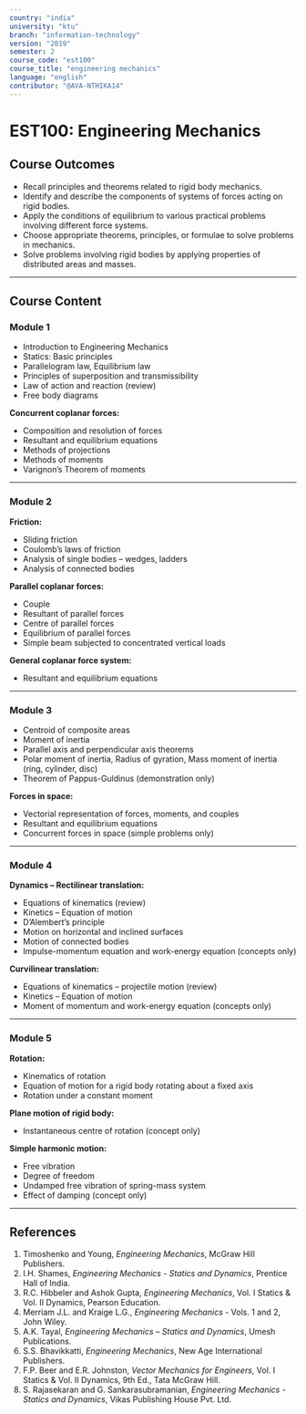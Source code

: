 ```yaml
---
country: "india"
university: "ktu"
branch: "information-technology"
version: "2019"
semester: 2
course_code: "est100"
course_title: "engineering mechanics"
language: "english"
contributor: "@AVA-NTHIKA14"
---
```


# EST100: Engineering Mechanics

## Course Outcomes
- Recall principles and theorems related to rigid body mechanics.
- Identify and describe the components of systems of forces acting on rigid bodies.  
- Apply the conditions of equilibrium to various practical problems involving different force systems.  
- Choose appropriate theorems, principles, or formulae to solve problems in mechanics.  
- Solve problems involving rigid bodies by applying properties of distributed areas and masses.

---

## Course Content

### Module 1

- Introduction to Engineering Mechanics  
- Statics: Basic principles  
- Parallelogram law, Equilibrium law  
- Principles of superposition and transmissibility  
- Law of action and reaction (review)  
- Free body diagrams  

**Concurrent coplanar forces:**  
- Composition and resolution of forces  
- Resultant and equilibrium equations  
- Methods of projections  
- Methods of moments  
- Varignon’s Theorem of moments

---

### Module 2

**Friction:**  
- Sliding friction  
- Coulomb’s laws of friction  
- Analysis of single bodies – wedges, ladders  
- Analysis of connected bodies  

**Parallel coplanar forces:**  
- Couple  
- Resultant of parallel forces  
- Centre of parallel forces  
- Equilibrium of parallel forces  
- Simple beam subjected to concentrated vertical loads  

**General coplanar force system:**  
- Resultant and equilibrium equations

---

### Module 3

- Centroid of composite areas  
- Moment of inertia  
- Parallel axis and perpendicular axis theorems  
- Polar moment of inertia, Radius of gyration, Mass moment of inertia (ring, cylinder, disc)  
- Theorem of Pappus-Guldinus (demonstration only)  

**Forces in space:**  
- Vectorial representation of forces, moments, and couples  
- Resultant and equilibrium equations  
- Concurrent forces in space (simple problems only)

---

### Module 4

**Dynamics – Rectilinear translation:**  
- Equations of kinematics (review)  
- Kinetics – Equation of motion  
- D’Alembert’s principle  
- Motion on horizontal and inclined surfaces  
- Motion of connected bodies  
- Impulse-momentum equation and work-energy equation (concepts only)  

**Curvilinear translation:**  
- Equations of kinematics – projectile motion (review)  
- Kinetics – Equation of motion  
- Moment of momentum and work-energy equation (concepts only)

---

### Module 5

**Rotation:**  
- Kinematics of rotation  
- Equation of motion for a rigid body rotating about a fixed axis  
- Rotation under a constant moment  

**Plane motion of rigid body:**  
- Instantaneous centre of rotation (concept only)  

**Simple harmonic motion:**  
- Free vibration  
- Degree of freedom  
- Undamped free vibration of spring-mass system  
- Effect of damping (concept only)

---

## References

1. Timoshenko and Young, *Engineering Mechanics*, McGraw Hill Publishers.  
2. I.H. Shames, *Engineering Mechanics - Statics and Dynamics*, Prentice Hall of India.  
3. R.C. Hibbeler and Ashok Gupta, *Engineering Mechanics*, Vol. I Statics & Vol. II Dynamics, Pearson Education.  
4. Merriam J.L. and Kraige L.G., *Engineering Mechanics* - Vols. 1 and 2, John Wiley.  
5. A.K. Tayal, *Engineering Mechanics – Statics and Dynamics*, Umesh Publications.  
6. S.S. Bhavikkatti, *Engineering Mechanics*, New Age International Publishers.  
7. F.P. Beer and E.R. Johnston, *Vector Mechanics for Engineers*, Vol. I Statics & Vol. II Dynamics, 9th Ed., Tata McGraw Hill.  
8. S. Rajasekaran and G. Sankarasubramanian, *Engineering Mechanics - Statics and Dynamics*, Vikas Publishing House Pvt. Ltd.
